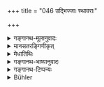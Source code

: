 +++
title = "046 उद्भिज्जाः स्थावराः"

+++

<details><summary>गङ्गानथ-मूलानुवादः</summary>

All those immovable brings that are produced by splitting (i.e., Plants) grow out of seeds and slips. those that, abounding in flowers, perish with the ripening of their fruit, are called ‘oṣadhis’ (‘Annuals’).—(46)
</details>

<details><summary>मानसतरङ्गिणीकृत्</summary>

Diverse small plants, propagated by seed or by slips and shoots, annual plants, which bear many flowers and fruits, and perish after the ripening of their fruits, are the next group.
</details>


<details><summary>मेधातिथिः</summary>

उद्भेदनम् उद्भित् । भावे क्विप् । ततो जायन्त इति **उद्भिज्जाः** । उप्तं बीजं भूमिं च भित्त्वा विदार्य जायन्ते वृक्षाः । सर्वे बीजात् काण्डाच् च प्ररोहन्ति जायन्ते मूलस्कन्धादिना दृढीभवन्ति । तथ्**औषध्यः** । ओषधय इति युक्तम् । ईकारः कृदिकारद् इति, छान्दसो वा । इदं तासां स्वाभाविकं कर्म । **पाकान्ताः** फलपाकः अन्तो नाश आसाम् इति । पक्वे फले व्रीह्यादयो नश्यन्ति, बहुना च पुष्पफलेनोपगताः युक्ता भवन्ति । औषधीनां वृक्षाणां च यथासंभवम् एतद् विशेषणम् ॥ १.४६ ॥
</details>

<details><summary>गङ्गानथ-भाष्यानुवादः</summary>

‘*Udbhid*’ stands for ‘*udbhedana*,’ *the act of splitting*; the
‘*kvip*’ affix having a nominal force;—‘*those that are* *duced by
splitting* are ‘*udbhijja*’; they are so called because they come into
existence by *splitting* the seed and *breaking through* the soil; and
these are *plants; all* these plants ‘*grown out of seeds and slips*’
and become fixed in their places by means of roots and trunks and other
such things.

‘*Oṣadhyaḥ*’—the right form is ‘*oṣadhayaḥ*’ (because the base ends in
short *i*). Or we may take the word as a form of the base with the long
*ī*; this lengthening of the vowel being explained, either as according
to the *Vārtika* on Pāṇini 4.1.45, or as a Vedic anomily.

The natural characteristic feature of these *oṣadhis*—*i.e*., Annuals—is
as follows: ‘*They with the ripening of their fruit*’;—*i.e*, the
ripening of the fruit constitutes their *end* or *perishing*; as a
matter of fact, the paddy and other such plants perish as soon as their
fruit has ripened. They also abound in, are endowed with, many fruits
and flowers.

What is stated in this verse is the distinguishing characteristic of
*oṣadhis* (Annual plants), and what follows in the following verse,
constitutes the distinguishing feature of *Vṛkṣas* (Perennial Trees);
the characters mentioned being attributed to them in accordance with
actual facts.—(40)
</details>

<details><summary>गङ्गानथ-टिप्पन्यः</summary>

Medhātithi takes ‘*udbhijjāḥ sthāvarāḥ*’ as the subject, and
‘*bījakāṇḍaprarohiṇaḥ*’ as the predicate of the sentence. Buhler
reverses this.
</details>

<details><summary>Bühler</summary>

046	All plants, propagated by seed or by slips, grow from shoots; annual plants (are those) which, bearing many flowers and fruits, perish after the ripening of their fruit;
</details>
